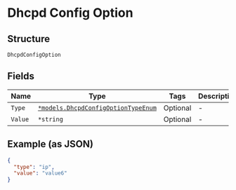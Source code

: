 
# Dhcpd Config Option

## Structure

`DhcpdConfigOption`

## Fields

| Name | Type | Tags | Description |
|  --- | --- | --- | --- |
| `Type` | [`*models.DhcpdConfigOptionTypeEnum`](../../doc/models/dhcpd-config-option-type-enum.md) | Optional | - |
| `Value` | `*string` | Optional | - |

## Example (as JSON)

```json
{
  "type": "ip",
  "value": "value6"
}
```

